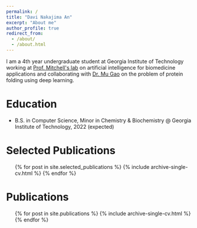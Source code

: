 ```yaml
---
permalink: /
title: "Davi Nakajima An"
excerpt: "About me"
author_profile: true
redirect_from: 
  - /about/
  - /about.html
---
```


I am a 4th year undergraduate student at Georgia Institute of Technology working at [Prof. Mitchell's lab](https://sites.gatech.edu/cassie-mitchell-lab/) on artificial intelligence for biomedicine applications and collaborating with [Dr. Mu Gao](https://sites.gatech.edu/cssb/mu-gao/) on the problem of protein folding using deep learning.

Education
======
* B.S. in Computer Science, Minor in Chemistry & Biochemistry @ Georgia Institute of Technology, 2022 (expected)

Selected Publications
======
  <ul>{% for post in site.selected_publications %}
    {% include archive-single-cv.html %}
  {% endfor %}</ul>

Publications
======
  <ul>{% for post in site.publications %}
    {% include archive-single-cv.html %}
  {% endfor %}</ul>
